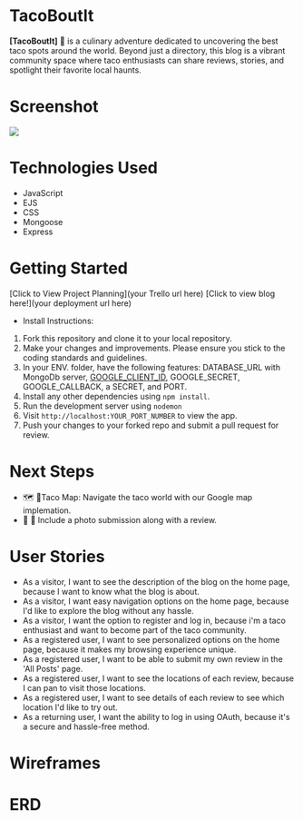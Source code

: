 # TacoBoutIt

**[TacoBoutIt]** 🌮 is a culinary adventure dedicated to uncovering the best taco spots around the world. Beyond just a directory, this blog is a vibrant community space where taco enthusiasts can share reviews, stories, and spotlight their favorite local haunts.

# Screenshot

<img src="blob:https://imgur.com/227aaf94-1267-4279-9713-040be04a18c3">


# Technologies Used

- JavaScript
- EJS
- CSS
- Mongoose
- Express

# Getting Started

[Click to View Project Planning](your Trello url here)
[Click to view blog here!](your deployment url here)
- Install Instructions:
1. Fork this repository and clone it to your local repository.
2. Make your changes and improvements. Please ensure you stick to the coding standards and guidelines.
3. In your ENV. folder, have the following features: DATABASE_URL with MongoDb server, [GOOGLE_CLIENT_ID](https://developers.google.com/identity/protocols/oauth2), GOOGLE_SECRET, GOOGLE_CALLBACK, a SECRET, and PORT.
4. Install any other dependencies using `npm install`.
5. Run the development server using `nodemon`
6. Visit `http://localhost:YOUR_PORT_NUMBER` to view the app.
7. Push your changes to your forked repo and submit a pull request for review. 

# Next Steps

- 🗺️ 📍Taco Map: Navigate the taco world with our Google map implemation.
- 📸 🤳 Include a photo submission along with a review.

# User Stories

- As a visitor, I want to see the description of the blog on the home page, because I want to know what the blog is about.
- As a visitor, I want easy navigation options on the home page, because I'd like to explore the blog without any hassle.
- As a visitor, I want the option to register and log in, because i'm a taco enthusiast and want to become part of the taco community.
- As a registered user, I want to see personalized options on the home page, because it makes my browsing experience unique.
- As a registered user, I want to be able to submit my own review in the 'All Posts' page.
- As a registered user, I want to see the locations of each review, because I can pan to visit those locations.
- As a registered user, I want to see details of each review to see which location I'd like to try out.
- As a returning user, I want the ability to log in using OAuth, because it's a secure and hassle-free method.


# Wireframes


# ERD